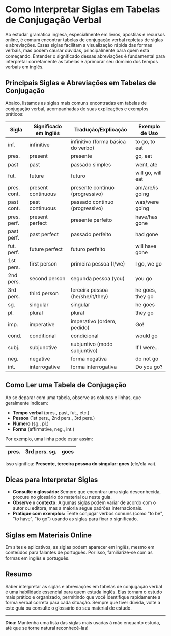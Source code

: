 
# Como Interpretar Siglas em Tabelas de Conjugação Verbal

Ao estudar gramática inglesa, especialmente em livros, apostilas e recursos online, é comum encontrar tabelas de conjugação verbal repletas de siglas e abreviações. Essas siglas facilitam a visualização rápida das formas verbais, mas podem causar dúvidas, principalmente para quem está começando. Entender o significado dessas abreviações é fundamental para interpretar corretamente as tabelas e aprimorar seu domínio dos tempos verbais em inglês.

## Principais Siglas e Abreviações em Tabelas de Conjugação

Abaixo, listamos as siglas mais comuns encontradas em tabelas de conjugação verbal, acompanhadas de suas explicações e exemplos práticos:

| Sigla      | Significado em Inglês      | Tradução/Explicação                | Exemplo de Uso         |
|------------|---------------------------|-------------------------------------|------------------------|
| inf.       | infinitive                | infinitivo (forma básica do verbo)  | to go, to eat          |
| pres.      | present                   | presente                            | go, eat                |
| past       | past                      | passado simples                     | went, ate              |
| fut.       | future                    | futuro                              | will go, will eat      |
| pres. cont.| present continuous        | presente contínuo (progressivo)     | am/are/is going        |
| past cont. | past continuous           | passado contínuo (progressivo)      | was/were going         |
| pres. perf.| present perfect           | presente perfeito                   | have/has gone          |
| past perf. | past perfect              | passado perfeito                    | had gone               |
| fut. perf. | future perfect            | futuro perfeito                     | will have gone         |
| 1st pers.  | first person              | primeira pessoa (I/we)              | I go, we go            |
| 2nd pers.  | second person             | segunda pessoa (you)                | you go                 |
| 3rd pers.  | third person              | terceira pessoa (he/she/it/they)    | he goes, they go       |
| sg.        | singular                  | singular                            | he goes                |
| pl.        | plural                    | plural                              | they go                |
| imp.       | imperative                | imperativo (ordem, pedido)          | Go!                    |
| cond.      | conditional               | condicional                         | would go               |
| subj.      | subjunctive               | subjuntivo (modo subjuntivo)        | If I were...           |
| neg.       | negative                  | forma negativa                      | do not go              |
| int.       | interrogative             | forma interrogativa                 | Do you go?             |

## Como Ler uma Tabela de Conjugação

Ao se deparar com uma tabela, observe as colunas e linhas, que geralmente indicam:

- **Tempo verbal** (pres., past, fut., etc.)
- **Pessoa** (1st pers., 2nd pers., 3rd pers.)
- **Número** (sg., pl.)
- **Forma** (affirmative, neg., int.)

Por exemplo, uma linha pode estar assim:

| pres. | 3rd pers. sg. | goes |
|-------|---------------|------|

Isso significa: **Presente, terceira pessoa do singular: goes** (ele/ela vai).

## Dicas para Interpretar Siglas

- **Consulte o glossário:** Sempre que encontrar uma sigla desconhecida, procure no glossário do material ou neste guia.
- **Observe o contexto:** Algumas siglas podem variar de acordo com o autor ou editora, mas a maioria segue padrões internacionais.
- **Pratique com exemplos:** Tente conjugar verbos comuns (como "to be", "to have", "to go") usando as siglas para fixar o significado.

## Siglas em Materiais Online

Em sites e aplicativos, as siglas podem aparecer em inglês, mesmo em conteúdos para falantes de português. Por isso, familiarize-se com as formas em inglês e português.

## Resumo

Saber interpretar as siglas e abreviações em tabelas de conjugação verbal é uma habilidade essencial para quem estuda inglês. Elas tornam o estudo mais prático e organizado, permitindo que você identifique rapidamente a forma verbal correta para cada situação. Sempre que tiver dúvida, volte a este guia ou consulte o glossário do seu material de estudo.

---
**Dica:** Mantenha uma lista das siglas mais usadas à mão enquanto estuda, até que se torne natural reconhecê-las!
```
